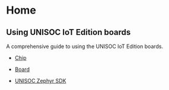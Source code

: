 # Home

## Using UNISOC IoT Edition boards

A comprehensive guide to using the UNISOC IoT Edition boards.

- [Chip](chip/)

- [Board](board/)

- [UNISOC Zephyr SDK](build/)
